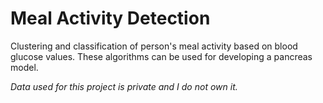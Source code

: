 # Meal Activity Detection

Clustering and classification of person's meal activity based on blood glucose values. These algorithms can be used for developing a pancreas model.
 
*Data used for this project is private and I do not own it.*